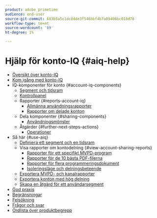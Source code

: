 ```yaml
---
product: adobe primetime
audience: end-user
source-git-commit: 683b5a5c1dc8dde3f546bbf4b7a09406bc018d78
workflow-type: tm+mt
source-wordcount: '89'
ht-degree: 1%

---
```


# Hjälp för konto-IQ {#aiq-help}

+ [Översikt över konto-IQ](/help/AccountIQ/home.md)
+ [Kom igång med konto-IQ](/help/AccountIQ/get-started.md)
+ IQ-komponenter för konto {#account-iq-components}
   + [Segment och tidsram](/help/AccountIQ/segments-timeframe.md)
   + [Kontrollpanel](/help/AccountIQ/dashboard.md)
   + Rapporter {#reports-account-iq}
      + [Allmänna användningsrapporter](/help/AccountIQ/general-usage-reports.md)
      + [Rapporter om delade konton](/help/AccountIQ/shared-acc-reports.md)
   + Dela komponenter {#sharing-components}
      + [Användningsmönster](/help/AccountIQ/usage-patterns.md)
   + Åtgärder {#further-next-steps-actions}
      + [Operationer](/help/AccountIQ/operations.md)
+ Så här {#use-aiq}
   + [Definiera ett segment och en tidsram](/help/AccountIQ/howto-select-segment-timeframe.md)
   + Visa rapporter om kontodelning {#view-account-sharing-reports}
      + [Rapporter för ett specifikt MVPD-program](/help/AccountIQ/reports-for-specific-mvpds.md)
      + [Rapporter för de 10 bästa PDF-filerna](/help/AccountIQ/top-10-mvpd-reports.md)
      + [Rapporter för flera programmeringsdokument](viewrep-multiple-mvpd-channel.md)
      + [Isoleringsläge och delningsbeteende](/help/AccountIQ/isolation-mode.md)
   + [Exportera MVPD- och kanalrapporter](/help/AccountIQ/export-segment-metrics.md)
   + [Exportera konton med hög delning](/help/AccountIQ/export-acc-information.md)
   + [Skapa en åtgärd för ett användarsegment](/help/AccountIQ/operation-affecting-user-segment.md)
+ [God praxis](/help/AccountIQ/best-practices.md)
+ [Begränsningar](/help/AccountIQ/limitations.md)
+ [Felsökning](/help/AccountIQ/troubleshoot.md)
+ [Frågor och svar](/help/AccountIQ/faq.md)
+ [Ordlista över produktbegrepp](/help/AccountIQ/product-concepts.md)